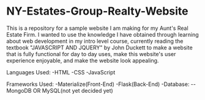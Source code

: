 # NY-Estates-Group-Realty-Website
This is a repository for a sample website I am making for my Aunt's Real Estate Firm. I wanted to use the knowledge I have obtained through learning about web development in my intro level course, currently reading the textbook "JAVASCRIPT AND JQUERY" by John Duckett to make a website that is fully functional for day to day uses, make this website's user experience enjoyable, and make the website look appealing.  

Languages Used:
-HTML
-CSS
-JavaScript

Frameworks Used:
-Materialize(Front-End)
-Flask(Back-End)
	-Database:
		--MongoDB OR MySQL(not yet decided yet)

